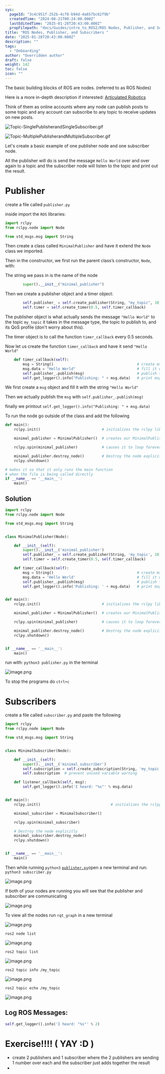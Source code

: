 ```yaml
---
sys:
  pageId: "3c4c951f-252b-4cf8-b94d-4a657bc62f9b"
  createdTime: "2024-08-21T00:24:00.000Z"
  lastEditedTime: "2025-01-28T20:43:00.000Z"
  propFilepath: "docs/Guides/intro_to_ROS2/ROS Nodes, Publisher, and Subscribers .md"
title: "ROS Nodes, Publisher, and Subscribers "
date: "2025-01-28T20:43:00.000Z"
description: ""
tags:
  - "Onboarding"
author: "Overridden author"
draft: false
weight: 142
toc: false
icon: ""
---
```


The basic building blocks of ROS are nodes. (referred to as ROS Nodes)

Here is a more in-depth description if interested: [Articulated Robotics](https://articulatedrobotics.xyz/tutorials/ready-for-ros/ros-overview#2-nodes)

Think of them as online accounts where any node can publish posts to some topic and any account can subscribe to any topic to receive updates on new posts.

![Topic-SinglePublisherandSingleSubscriber.gif](https://docs.ros.org/en/humble/_images/Topic-SinglePublisherandSingleSubscriber.gif)

![Topic-MultiplePublisherandMultipleSubscriber.gif](https://docs.ros.org/en/humble/_images/Topic-MultiplePublisherandMultipleSubscriber.gif)

Let's create a basic example of one publisher node and one subscriber node.

All the publisher will do is send the message `Hello World` over and over again to a topic and the subscriber node will listen to the topic and print out the result.

# Publisher

create a file called `publisher.py` 

inside import the `ROS` libraries:

```python
import rclpy
from rclpy.node import Node

from std_msgs.msg import String
```

Then create a class called `MinimalPublisher` and have it extend the `Node` class we imported.

Then in the constructor, we first run the parent class’s constructor, `Node`, with:

The string we pass in is the name of the node

```python
        super().__init__("minimal_publisher")
```

Then we create a publisher object and a timer object:

```python
        self.publisher_ = self.create_publisher(String, "my_topic", 10)
        self.timer = self.create_timer(0.5, self.timer_callback)
```

The publisher object is what actually sends the message `"Hello World"` to the topic `my_topic` it takes in the message type, the topic to publish to, and its QoS profile (don't worry about this).

The timer object is to call the function `timer_callback` every 0.5 seconds.

Now let us create the function `timer_callback` and have it send `"Hello World"`

```python
    def timer_callback(self):
        msg = String()                                      # create msg object
        msg.data = "Hello World"                            # fill it with data
        self.publisher_.publish(msg)                        # publish the message
        self.get_logger().info("Publishing: " + msg.data)   # print msg
```

We first create a `msg` object and fill it with the string `"Hello World"`

Then we actually publish the `msg` with `self.publisher_.publish(msg)`

finally we printout `self.get_logger().info("Publishing: " + msg.data)`

To run the node go outside of the class and add the following

```python
def main():
    rclpy.init()                            # initializes the rclpy library

    minimal_publisher = MinimalPublisher()  # creates our MinimalPublisher object

    rclpy.spin(minimal_publisher)           # causes it to loop forever

    minimal_publisher.destroy_node()        # Destroy the node explicitly
    rclpy.shutdown()

# makes it so that it only runs the main function
# when the file is being called directly
if __name__ == '__main__': 
    main()
```

## Solution

```python
import rclpy
from rclpy.node import Node

from std_msgs.msg import String


class MinimalPublisher(Node):

    def __init__(self):
        super().__init__('minimal_publisher')
        self.publisher_ = self.create_publisher(String, 'my_topic', 10)
        self.timer = self.create_timer(0.5, self.timer_callback)

    def timer_callback(self):
        msg = String()                                      # create msg object
        msg.data = 'Hello World'                            # fill it with data
        self.publisher_.publish(msg)                        # publish the message
        self.get_logger().info('Publishing: ' + msg.data)   # print msg


def main():
    rclpy.init()                            # initializes the rclpy library

    minimal_publisher = MinimalPublisher()  # creates our MinimalPublisher object

    rclpy.spin(minimal_publisher)           # causes it to loop forever

    minimal_publisher.destroy_node()        # Destroy the node explicitly
    rclpy.shutdown()


if __name__ == '__main__':
    main()
```

run with: `python3 publisher.py` in the terminal

![image.png](https://prod-files-secure.s3.us-west-2.amazonaws.com/d518164a-d88e-44d1-a4ee-3adb3bd8bce0/9214accb-ad5b-44f1-a31c-b3167c59138b/image.png?X-Amz-Algorithm=AWS4-HMAC-SHA256&X-Amz-Content-Sha256=UNSIGNED-PAYLOAD&X-Amz-Credential=ASIAZI2LB4666Z6YK2Q6%2F20250206%2Fus-west-2%2Fs3%2Faws4_request&X-Amz-Date=20250206T031142Z&X-Amz-Expires=3600&X-Amz-Security-Token=IQoJb3JpZ2luX2VjEDgaCXVzLXdlc3QtMiJGMEQCIFS87%2FAL12NUvhUGhuEE0hqD6dh65JQdtr%2B%2Fs%2FKhwHaGAiAiQmRyKLi7TiAq%2FNfkvU%2F6ZvmuS34pgxRbni%2BaCpBn1Cr%2FAwhREAAaDDYzNzQyMzE4MzgwNSIMWDxXicogIjE6GZMwKtwD0tw0fqKPOEeLRgwmEZI9d9p3FBBvEyru3hhn1KX9iLItTtvxc4vNh5gELKZOYCMbGCB22dgtgpqsWJEy3V8qHSP0HsoBrqilWXGS%2FpP6eJJ3Hm8GA%2FgKCFCXcJfTe448KHvr1HvA7xavdRq0exjBXwVpYoml2e0QaRnAmzactFRYbFEDKWn9V5yeT2oyP7%2Bj63dEQXO2aPbpJq96wr0yLKnq05psRghyXHdXUhdybpHRA5lHr2gR8ouOBzuxSmcYj1KAUxosafwoak67wjZINxEpA9Jo6KXwJzpc8qRaWN%2FMRNH%2FHVnSK%2ByGDdRZG5vjDtVJtc2eis9TLSoXPxSdYPpWhO6IG1Y5qAER3c%2BUnyQxfX0UYxFWA9pBm4Anqq%2BDuW9%2FZVSqqCd6i309gztwRvB77bHLdtJc%2BpIWM7pwLoZSbz4kDO8nX4r9lZvh%2BW4MQiusRXaGr0mq7axJp3oS9tUb7uWcqgyaUG7xJNW1YHL44eDKivabd4NDwEa92pCzW1sTbQ2mEMkZ4rOeCf%2B98OJ2vU5SLMGPH9bqcnWV324MYvEKjny0Q9%2FrfhKpMcamF7fRfqey47OhmBUd8%2FnNNU0NegRRYPq%2BDpm4zHuqVSW0OlXcLXJafjYTNjQwsuyPvQY6pgFNxsma9mMtaX0baSlCHki8DIn%2BmVBwVIAyhGEXNXUkq5NiZE6voeVgeS6AMuxA6vTx5ca8sTJcqUwooR9mC9cts7k5T0IYsPDqGe7dzq9jPPSJhwBeqnQDArsPJMuNkDgyQX9SdvMIOGxsFZoOtusTJ3xUnq9rvsY5B4o0S3FblbM700YuZbs2%2FhzbNS7iMUMF%2BayV69nyO%2Fn2YPY4m2oVO5wOIJ73&X-Amz-Signature=e85d6b0c6d5c2357e0f8d3ea0f3502fde76e33e434c8bff121a751ff7e6fff82&X-Amz-SignedHeaders=host&x-id=GetObject)

To stop the programs do `ctrl+c`

# Subscribers

create a file called `subscriber.py` and paste the following

```python
import rclpy
from rclpy.node import Node

from std_msgs.msg import String


class MinimalSubscriber(Node):

    def __init__(self):
        super().__init__('minimal_subscriber')
        self.subscription = self.create_subscription(String, 'my_topic', self.listener_callback, 10)
        self.subscription  # prevent unused variable warning

    def listener_callback(self, msg):
        self.get_logger().info('I heard: "%s"' % msg.data)


def main():
    rclpy.init()                                # initializes the rclpy library

    minimal_subscriber = MinimalSubscriber()

    rclpy.spin(minimal_subscriber)

    # Destroy the node explicitly
    minimal_subscriber.destroy_node()
    rclpy.shutdown()


if __name__ == '__main__':
    main()
```

Then while running `python3` [`publisher.py`](http://publisher.py/)open a new terminal and run: `python3 subscriber.py` 

![image.png](https://prod-files-secure.s3.us-west-2.amazonaws.com/d518164a-d88e-44d1-a4ee-3adb3bd8bce0/611fccf2-c738-4dbd-94e9-98f209092866/image.png?X-Amz-Algorithm=AWS4-HMAC-SHA256&X-Amz-Content-Sha256=UNSIGNED-PAYLOAD&X-Amz-Credential=ASIAZI2LB4666Z6YK2Q6%2F20250206%2Fus-west-2%2Fs3%2Faws4_request&X-Amz-Date=20250206T031142Z&X-Amz-Expires=3600&X-Amz-Security-Token=IQoJb3JpZ2luX2VjEDgaCXVzLXdlc3QtMiJGMEQCIFS87%2FAL12NUvhUGhuEE0hqD6dh65JQdtr%2B%2Fs%2FKhwHaGAiAiQmRyKLi7TiAq%2FNfkvU%2F6ZvmuS34pgxRbni%2BaCpBn1Cr%2FAwhREAAaDDYzNzQyMzE4MzgwNSIMWDxXicogIjE6GZMwKtwD0tw0fqKPOEeLRgwmEZI9d9p3FBBvEyru3hhn1KX9iLItTtvxc4vNh5gELKZOYCMbGCB22dgtgpqsWJEy3V8qHSP0HsoBrqilWXGS%2FpP6eJJ3Hm8GA%2FgKCFCXcJfTe448KHvr1HvA7xavdRq0exjBXwVpYoml2e0QaRnAmzactFRYbFEDKWn9V5yeT2oyP7%2Bj63dEQXO2aPbpJq96wr0yLKnq05psRghyXHdXUhdybpHRA5lHr2gR8ouOBzuxSmcYj1KAUxosafwoak67wjZINxEpA9Jo6KXwJzpc8qRaWN%2FMRNH%2FHVnSK%2ByGDdRZG5vjDtVJtc2eis9TLSoXPxSdYPpWhO6IG1Y5qAER3c%2BUnyQxfX0UYxFWA9pBm4Anqq%2BDuW9%2FZVSqqCd6i309gztwRvB77bHLdtJc%2BpIWM7pwLoZSbz4kDO8nX4r9lZvh%2BW4MQiusRXaGr0mq7axJp3oS9tUb7uWcqgyaUG7xJNW1YHL44eDKivabd4NDwEa92pCzW1sTbQ2mEMkZ4rOeCf%2B98OJ2vU5SLMGPH9bqcnWV324MYvEKjny0Q9%2FrfhKpMcamF7fRfqey47OhmBUd8%2FnNNU0NegRRYPq%2BDpm4zHuqVSW0OlXcLXJafjYTNjQwsuyPvQY6pgFNxsma9mMtaX0baSlCHki8DIn%2BmVBwVIAyhGEXNXUkq5NiZE6voeVgeS6AMuxA6vTx5ca8sTJcqUwooR9mC9cts7k5T0IYsPDqGe7dzq9jPPSJhwBeqnQDArsPJMuNkDgyQX9SdvMIOGxsFZoOtusTJ3xUnq9rvsY5B4o0S3FblbM700YuZbs2%2FhzbNS7iMUMF%2BayV69nyO%2Fn2YPY4m2oVO5wOIJ73&X-Amz-Signature=3768ba777ae4a15f478a92f6d30aaf0624dd7bb848898d55888b58c8bdc07515&X-Amz-SignedHeaders=host&x-id=GetObject)

If both of your nodes are running you will see that the publisher and subscriber are communicating

![image.png](https://prod-files-secure.s3.us-west-2.amazonaws.com/d518164a-d88e-44d1-a4ee-3adb3bd8bce0/eea428b5-1cf0-43bb-a30b-81cbaf6c5c78/image.png?X-Amz-Algorithm=AWS4-HMAC-SHA256&X-Amz-Content-Sha256=UNSIGNED-PAYLOAD&X-Amz-Credential=ASIAZI2LB4666Z6YK2Q6%2F20250206%2Fus-west-2%2Fs3%2Faws4_request&X-Amz-Date=20250206T031142Z&X-Amz-Expires=3600&X-Amz-Security-Token=IQoJb3JpZ2luX2VjEDgaCXVzLXdlc3QtMiJGMEQCIFS87%2FAL12NUvhUGhuEE0hqD6dh65JQdtr%2B%2Fs%2FKhwHaGAiAiQmRyKLi7TiAq%2FNfkvU%2F6ZvmuS34pgxRbni%2BaCpBn1Cr%2FAwhREAAaDDYzNzQyMzE4MzgwNSIMWDxXicogIjE6GZMwKtwD0tw0fqKPOEeLRgwmEZI9d9p3FBBvEyru3hhn1KX9iLItTtvxc4vNh5gELKZOYCMbGCB22dgtgpqsWJEy3V8qHSP0HsoBrqilWXGS%2FpP6eJJ3Hm8GA%2FgKCFCXcJfTe448KHvr1HvA7xavdRq0exjBXwVpYoml2e0QaRnAmzactFRYbFEDKWn9V5yeT2oyP7%2Bj63dEQXO2aPbpJq96wr0yLKnq05psRghyXHdXUhdybpHRA5lHr2gR8ouOBzuxSmcYj1KAUxosafwoak67wjZINxEpA9Jo6KXwJzpc8qRaWN%2FMRNH%2FHVnSK%2ByGDdRZG5vjDtVJtc2eis9TLSoXPxSdYPpWhO6IG1Y5qAER3c%2BUnyQxfX0UYxFWA9pBm4Anqq%2BDuW9%2FZVSqqCd6i309gztwRvB77bHLdtJc%2BpIWM7pwLoZSbz4kDO8nX4r9lZvh%2BW4MQiusRXaGr0mq7axJp3oS9tUb7uWcqgyaUG7xJNW1YHL44eDKivabd4NDwEa92pCzW1sTbQ2mEMkZ4rOeCf%2B98OJ2vU5SLMGPH9bqcnWV324MYvEKjny0Q9%2FrfhKpMcamF7fRfqey47OhmBUd8%2FnNNU0NegRRYPq%2BDpm4zHuqVSW0OlXcLXJafjYTNjQwsuyPvQY6pgFNxsma9mMtaX0baSlCHki8DIn%2BmVBwVIAyhGEXNXUkq5NiZE6voeVgeS6AMuxA6vTx5ca8sTJcqUwooR9mC9cts7k5T0IYsPDqGe7dzq9jPPSJhwBeqnQDArsPJMuNkDgyQX9SdvMIOGxsFZoOtusTJ3xUnq9rvsY5B4o0S3FblbM700YuZbs2%2FhzbNS7iMUMF%2BayV69nyO%2Fn2YPY4m2oVO5wOIJ73&X-Amz-Signature=d4197e3c3f1891c2fd109829ec2e750856e34ebe2966c3f318dfba079f4c302a&X-Amz-SignedHeaders=host&x-id=GetObject)

To view all the nodes run `rqt_graph` in a new terminal

![image.png](https://prod-files-secure.s3.us-west-2.amazonaws.com/d518164a-d88e-44d1-a4ee-3adb3bd8bce0/1d98e964-4318-4d62-b5c4-8c8f78368598/image.png?X-Amz-Algorithm=AWS4-HMAC-SHA256&X-Amz-Content-Sha256=UNSIGNED-PAYLOAD&X-Amz-Credential=ASIAZI2LB4666Z6YK2Q6%2F20250206%2Fus-west-2%2Fs3%2Faws4_request&X-Amz-Date=20250206T031142Z&X-Amz-Expires=3600&X-Amz-Security-Token=IQoJb3JpZ2luX2VjEDgaCXVzLXdlc3QtMiJGMEQCIFS87%2FAL12NUvhUGhuEE0hqD6dh65JQdtr%2B%2Fs%2FKhwHaGAiAiQmRyKLi7TiAq%2FNfkvU%2F6ZvmuS34pgxRbni%2BaCpBn1Cr%2FAwhREAAaDDYzNzQyMzE4MzgwNSIMWDxXicogIjE6GZMwKtwD0tw0fqKPOEeLRgwmEZI9d9p3FBBvEyru3hhn1KX9iLItTtvxc4vNh5gELKZOYCMbGCB22dgtgpqsWJEy3V8qHSP0HsoBrqilWXGS%2FpP6eJJ3Hm8GA%2FgKCFCXcJfTe448KHvr1HvA7xavdRq0exjBXwVpYoml2e0QaRnAmzactFRYbFEDKWn9V5yeT2oyP7%2Bj63dEQXO2aPbpJq96wr0yLKnq05psRghyXHdXUhdybpHRA5lHr2gR8ouOBzuxSmcYj1KAUxosafwoak67wjZINxEpA9Jo6KXwJzpc8qRaWN%2FMRNH%2FHVnSK%2ByGDdRZG5vjDtVJtc2eis9TLSoXPxSdYPpWhO6IG1Y5qAER3c%2BUnyQxfX0UYxFWA9pBm4Anqq%2BDuW9%2FZVSqqCd6i309gztwRvB77bHLdtJc%2BpIWM7pwLoZSbz4kDO8nX4r9lZvh%2BW4MQiusRXaGr0mq7axJp3oS9tUb7uWcqgyaUG7xJNW1YHL44eDKivabd4NDwEa92pCzW1sTbQ2mEMkZ4rOeCf%2B98OJ2vU5SLMGPH9bqcnWV324MYvEKjny0Q9%2FrfhKpMcamF7fRfqey47OhmBUd8%2FnNNU0NegRRYPq%2BDpm4zHuqVSW0OlXcLXJafjYTNjQwsuyPvQY6pgFNxsma9mMtaX0baSlCHki8DIn%2BmVBwVIAyhGEXNXUkq5NiZE6voeVgeS6AMuxA6vTx5ca8sTJcqUwooR9mC9cts7k5T0IYsPDqGe7dzq9jPPSJhwBeqnQDArsPJMuNkDgyQX9SdvMIOGxsFZoOtusTJ3xUnq9rvsY5B4o0S3FblbM700YuZbs2%2FhzbNS7iMUMF%2BayV69nyO%2Fn2YPY4m2oVO5wOIJ73&X-Amz-Signature=0bf8949f6e827de7e61fb76d36ca6c47b95af3b866b89c792ae000b646b77bbe&X-Amz-SignedHeaders=host&x-id=GetObject)

`ros2 node list`

![image.png](https://prod-files-secure.s3.us-west-2.amazonaws.com/d518164a-d88e-44d1-a4ee-3adb3bd8bce0/680ac8cf-e6d9-4164-9ece-5b9a6fccffee/image.png?X-Amz-Algorithm=AWS4-HMAC-SHA256&X-Amz-Content-Sha256=UNSIGNED-PAYLOAD&X-Amz-Credential=ASIAZI2LB4666Z6YK2Q6%2F20250206%2Fus-west-2%2Fs3%2Faws4_request&X-Amz-Date=20250206T031142Z&X-Amz-Expires=3600&X-Amz-Security-Token=IQoJb3JpZ2luX2VjEDgaCXVzLXdlc3QtMiJGMEQCIFS87%2FAL12NUvhUGhuEE0hqD6dh65JQdtr%2B%2Fs%2FKhwHaGAiAiQmRyKLi7TiAq%2FNfkvU%2F6ZvmuS34pgxRbni%2BaCpBn1Cr%2FAwhREAAaDDYzNzQyMzE4MzgwNSIMWDxXicogIjE6GZMwKtwD0tw0fqKPOEeLRgwmEZI9d9p3FBBvEyru3hhn1KX9iLItTtvxc4vNh5gELKZOYCMbGCB22dgtgpqsWJEy3V8qHSP0HsoBrqilWXGS%2FpP6eJJ3Hm8GA%2FgKCFCXcJfTe448KHvr1HvA7xavdRq0exjBXwVpYoml2e0QaRnAmzactFRYbFEDKWn9V5yeT2oyP7%2Bj63dEQXO2aPbpJq96wr0yLKnq05psRghyXHdXUhdybpHRA5lHr2gR8ouOBzuxSmcYj1KAUxosafwoak67wjZINxEpA9Jo6KXwJzpc8qRaWN%2FMRNH%2FHVnSK%2ByGDdRZG5vjDtVJtc2eis9TLSoXPxSdYPpWhO6IG1Y5qAER3c%2BUnyQxfX0UYxFWA9pBm4Anqq%2BDuW9%2FZVSqqCd6i309gztwRvB77bHLdtJc%2BpIWM7pwLoZSbz4kDO8nX4r9lZvh%2BW4MQiusRXaGr0mq7axJp3oS9tUb7uWcqgyaUG7xJNW1YHL44eDKivabd4NDwEa92pCzW1sTbQ2mEMkZ4rOeCf%2B98OJ2vU5SLMGPH9bqcnWV324MYvEKjny0Q9%2FrfhKpMcamF7fRfqey47OhmBUd8%2FnNNU0NegRRYPq%2BDpm4zHuqVSW0OlXcLXJafjYTNjQwsuyPvQY6pgFNxsma9mMtaX0baSlCHki8DIn%2BmVBwVIAyhGEXNXUkq5NiZE6voeVgeS6AMuxA6vTx5ca8sTJcqUwooR9mC9cts7k5T0IYsPDqGe7dzq9jPPSJhwBeqnQDArsPJMuNkDgyQX9SdvMIOGxsFZoOtusTJ3xUnq9rvsY5B4o0S3FblbM700YuZbs2%2FhzbNS7iMUMF%2BayV69nyO%2Fn2YPY4m2oVO5wOIJ73&X-Amz-Signature=878d7fafc67f14b329b9a00e881302d41b1105938f46ec87658000ebfab18e2f&X-Amz-SignedHeaders=host&x-id=GetObject)

`ros2 topic list`

![image.png](https://prod-files-secure.s3.us-west-2.amazonaws.com/d518164a-d88e-44d1-a4ee-3adb3bd8bce0/eee2ebe1-27ef-4a4a-96fb-2ca54126fb29/image.png?X-Amz-Algorithm=AWS4-HMAC-SHA256&X-Amz-Content-Sha256=UNSIGNED-PAYLOAD&X-Amz-Credential=ASIAZI2LB4666Z6YK2Q6%2F20250206%2Fus-west-2%2Fs3%2Faws4_request&X-Amz-Date=20250206T031142Z&X-Amz-Expires=3600&X-Amz-Security-Token=IQoJb3JpZ2luX2VjEDgaCXVzLXdlc3QtMiJGMEQCIFS87%2FAL12NUvhUGhuEE0hqD6dh65JQdtr%2B%2Fs%2FKhwHaGAiAiQmRyKLi7TiAq%2FNfkvU%2F6ZvmuS34pgxRbni%2BaCpBn1Cr%2FAwhREAAaDDYzNzQyMzE4MzgwNSIMWDxXicogIjE6GZMwKtwD0tw0fqKPOEeLRgwmEZI9d9p3FBBvEyru3hhn1KX9iLItTtvxc4vNh5gELKZOYCMbGCB22dgtgpqsWJEy3V8qHSP0HsoBrqilWXGS%2FpP6eJJ3Hm8GA%2FgKCFCXcJfTe448KHvr1HvA7xavdRq0exjBXwVpYoml2e0QaRnAmzactFRYbFEDKWn9V5yeT2oyP7%2Bj63dEQXO2aPbpJq96wr0yLKnq05psRghyXHdXUhdybpHRA5lHr2gR8ouOBzuxSmcYj1KAUxosafwoak67wjZINxEpA9Jo6KXwJzpc8qRaWN%2FMRNH%2FHVnSK%2ByGDdRZG5vjDtVJtc2eis9TLSoXPxSdYPpWhO6IG1Y5qAER3c%2BUnyQxfX0UYxFWA9pBm4Anqq%2BDuW9%2FZVSqqCd6i309gztwRvB77bHLdtJc%2BpIWM7pwLoZSbz4kDO8nX4r9lZvh%2BW4MQiusRXaGr0mq7axJp3oS9tUb7uWcqgyaUG7xJNW1YHL44eDKivabd4NDwEa92pCzW1sTbQ2mEMkZ4rOeCf%2B98OJ2vU5SLMGPH9bqcnWV324MYvEKjny0Q9%2FrfhKpMcamF7fRfqey47OhmBUd8%2FnNNU0NegRRYPq%2BDpm4zHuqVSW0OlXcLXJafjYTNjQwsuyPvQY6pgFNxsma9mMtaX0baSlCHki8DIn%2BmVBwVIAyhGEXNXUkq5NiZE6voeVgeS6AMuxA6vTx5ca8sTJcqUwooR9mC9cts7k5T0IYsPDqGe7dzq9jPPSJhwBeqnQDArsPJMuNkDgyQX9SdvMIOGxsFZoOtusTJ3xUnq9rvsY5B4o0S3FblbM700YuZbs2%2FhzbNS7iMUMF%2BayV69nyO%2Fn2YPY4m2oVO5wOIJ73&X-Amz-Signature=bb048e1725d92a52aebf7fe83a8a3ba0d63bad73974815e0aaeebeece10e8812&X-Amz-SignedHeaders=host&x-id=GetObject)

`ros2 topic info /my_topic`

![image.png](https://prod-files-secure.s3.us-west-2.amazonaws.com/d518164a-d88e-44d1-a4ee-3adb3bd8bce0/6288ef12-cb9e-406f-b9eb-65feed3a9011/image.png?X-Amz-Algorithm=AWS4-HMAC-SHA256&X-Amz-Content-Sha256=UNSIGNED-PAYLOAD&X-Amz-Credential=ASIAZI2LB4666Z6YK2Q6%2F20250206%2Fus-west-2%2Fs3%2Faws4_request&X-Amz-Date=20250206T031142Z&X-Amz-Expires=3600&X-Amz-Security-Token=IQoJb3JpZ2luX2VjEDgaCXVzLXdlc3QtMiJGMEQCIFS87%2FAL12NUvhUGhuEE0hqD6dh65JQdtr%2B%2Fs%2FKhwHaGAiAiQmRyKLi7TiAq%2FNfkvU%2F6ZvmuS34pgxRbni%2BaCpBn1Cr%2FAwhREAAaDDYzNzQyMzE4MzgwNSIMWDxXicogIjE6GZMwKtwD0tw0fqKPOEeLRgwmEZI9d9p3FBBvEyru3hhn1KX9iLItTtvxc4vNh5gELKZOYCMbGCB22dgtgpqsWJEy3V8qHSP0HsoBrqilWXGS%2FpP6eJJ3Hm8GA%2FgKCFCXcJfTe448KHvr1HvA7xavdRq0exjBXwVpYoml2e0QaRnAmzactFRYbFEDKWn9V5yeT2oyP7%2Bj63dEQXO2aPbpJq96wr0yLKnq05psRghyXHdXUhdybpHRA5lHr2gR8ouOBzuxSmcYj1KAUxosafwoak67wjZINxEpA9Jo6KXwJzpc8qRaWN%2FMRNH%2FHVnSK%2ByGDdRZG5vjDtVJtc2eis9TLSoXPxSdYPpWhO6IG1Y5qAER3c%2BUnyQxfX0UYxFWA9pBm4Anqq%2BDuW9%2FZVSqqCd6i309gztwRvB77bHLdtJc%2BpIWM7pwLoZSbz4kDO8nX4r9lZvh%2BW4MQiusRXaGr0mq7axJp3oS9tUb7uWcqgyaUG7xJNW1YHL44eDKivabd4NDwEa92pCzW1sTbQ2mEMkZ4rOeCf%2B98OJ2vU5SLMGPH9bqcnWV324MYvEKjny0Q9%2FrfhKpMcamF7fRfqey47OhmBUd8%2FnNNU0NegRRYPq%2BDpm4zHuqVSW0OlXcLXJafjYTNjQwsuyPvQY6pgFNxsma9mMtaX0baSlCHki8DIn%2BmVBwVIAyhGEXNXUkq5NiZE6voeVgeS6AMuxA6vTx5ca8sTJcqUwooR9mC9cts7k5T0IYsPDqGe7dzq9jPPSJhwBeqnQDArsPJMuNkDgyQX9SdvMIOGxsFZoOtusTJ3xUnq9rvsY5B4o0S3FblbM700YuZbs2%2FhzbNS7iMUMF%2BayV69nyO%2Fn2YPY4m2oVO5wOIJ73&X-Amz-Signature=53585c9ec2fb41ac75d45c0b0d65bf671260a2a26f0416266c0586c6a9fcd46d&X-Amz-SignedHeaders=host&x-id=GetObject)

`ros2 topic echo /my_topic`

![image.png](https://prod-files-secure.s3.us-west-2.amazonaws.com/d518164a-d88e-44d1-a4ee-3adb3bd8bce0/0a6fcb4d-422d-4a6c-a803-749ef4adf2c6/image.png?X-Amz-Algorithm=AWS4-HMAC-SHA256&X-Amz-Content-Sha256=UNSIGNED-PAYLOAD&X-Amz-Credential=ASIAZI2LB4666Z6YK2Q6%2F20250206%2Fus-west-2%2Fs3%2Faws4_request&X-Amz-Date=20250206T031142Z&X-Amz-Expires=3600&X-Amz-Security-Token=IQoJb3JpZ2luX2VjEDgaCXVzLXdlc3QtMiJGMEQCIFS87%2FAL12NUvhUGhuEE0hqD6dh65JQdtr%2B%2Fs%2FKhwHaGAiAiQmRyKLi7TiAq%2FNfkvU%2F6ZvmuS34pgxRbni%2BaCpBn1Cr%2FAwhREAAaDDYzNzQyMzE4MzgwNSIMWDxXicogIjE6GZMwKtwD0tw0fqKPOEeLRgwmEZI9d9p3FBBvEyru3hhn1KX9iLItTtvxc4vNh5gELKZOYCMbGCB22dgtgpqsWJEy3V8qHSP0HsoBrqilWXGS%2FpP6eJJ3Hm8GA%2FgKCFCXcJfTe448KHvr1HvA7xavdRq0exjBXwVpYoml2e0QaRnAmzactFRYbFEDKWn9V5yeT2oyP7%2Bj63dEQXO2aPbpJq96wr0yLKnq05psRghyXHdXUhdybpHRA5lHr2gR8ouOBzuxSmcYj1KAUxosafwoak67wjZINxEpA9Jo6KXwJzpc8qRaWN%2FMRNH%2FHVnSK%2ByGDdRZG5vjDtVJtc2eis9TLSoXPxSdYPpWhO6IG1Y5qAER3c%2BUnyQxfX0UYxFWA9pBm4Anqq%2BDuW9%2FZVSqqCd6i309gztwRvB77bHLdtJc%2BpIWM7pwLoZSbz4kDO8nX4r9lZvh%2BW4MQiusRXaGr0mq7axJp3oS9tUb7uWcqgyaUG7xJNW1YHL44eDKivabd4NDwEa92pCzW1sTbQ2mEMkZ4rOeCf%2B98OJ2vU5SLMGPH9bqcnWV324MYvEKjny0Q9%2FrfhKpMcamF7fRfqey47OhmBUd8%2FnNNU0NegRRYPq%2BDpm4zHuqVSW0OlXcLXJafjYTNjQwsuyPvQY6pgFNxsma9mMtaX0baSlCHki8DIn%2BmVBwVIAyhGEXNXUkq5NiZE6voeVgeS6AMuxA6vTx5ca8sTJcqUwooR9mC9cts7k5T0IYsPDqGe7dzq9jPPSJhwBeqnQDArsPJMuNkDgyQX9SdvMIOGxsFZoOtusTJ3xUnq9rvsY5B4o0S3FblbM700YuZbs2%2FhzbNS7iMUMF%2BayV69nyO%2Fn2YPY4m2oVO5wOIJ73&X-Amz-Signature=6e50f0e9cd9b572a632286de5d1c2313b78be956fd716da2bc17f1cbaa39436d&X-Amz-SignedHeaders=host&x-id=GetObject)

## Log ROS Messages:

```python
self.get_logger().info('I heard: "%s"' % 2)
```

# Exercise!!!! ( YAY :D )

- create 2 publishers and 1 subscriber where the 2 publishers are sending 1 number over each and the subscriber just adds together the result
- 
